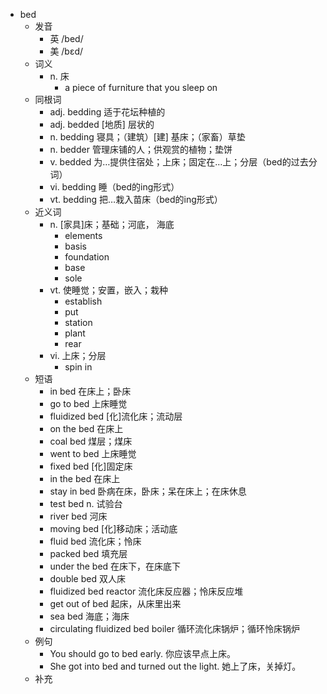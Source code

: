 - bed
  - 发音
    - 英 /bed/
    - 美 /bɛd/
  - 词义
    - n. 床
      - a piece of furniture that you sleep on
  - 同根词
    - adj. bedding 适于花坛种植的
    - adj. bedded [地质] 层状的
    - n. bedding 寝具；（建筑）[建] 基床；（家畜）草垫
    - n. bedder 管理床铺的人；供观赏的植物；垫饼
    - v. bedded 为…提供住宿处；上床；固定在…上；分层（bed的过去分词）
    - vi. bedding 睡（bed的ing形式）
    - vt. bedding 把…栽入苗床（bed的ing形式）
  - 近义词
    - n. [家具]床；基础；河底， 海底
      - elements
      - basis
      - foundation
      - base
      - sole
    - vt. 使睡觉；安置，嵌入；栽种
      - establish
      - put
      - station
      - plant
      - rear
    - vi. 上床；分层
      - spin in
  - 短语
    - in bed 在床上；卧床
    - go to bed 上床睡觉
    - fluidized bed [化]流化床；流动层
    - on the bed 在床上
    - coal bed 煤层；煤床
    - went to bed 上床睡觉
    - fixed bed [化]固定床
    - in the bed 在床上
    - stay in bed 卧病在床，卧床；呆在床上；在床休息
    - test bed n. 试验台
    - river bed 河床
    - moving bed [化]移动床；活动底
    - fluid bed 流化床；怜床
    - packed bed 填充层
    - under the bed 在床下，在床底下
    - double bed 双人床
    - fluidized bed reactor 流化床反应器；怜床反应堆
    - get out of bed 起床，从床里出来
    - sea bed 海底；海床
    - circulating fluidized bed boiler 循环流化床锅炉；循环怜床锅炉
  - 例句
    - You should go to bed early. 你应该早点上床。
    - She got into bed and turned out the light. 她上了床，关掉灯。
  - 补充